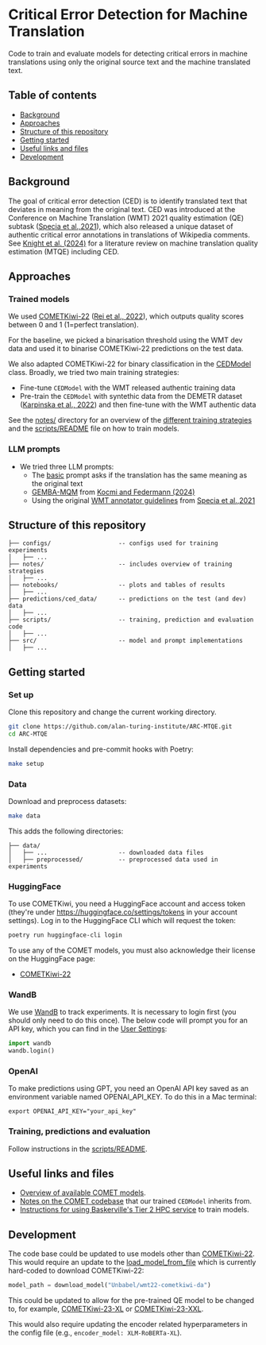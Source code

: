 # Critical Error Detection for Machine Translation

Code to train and evaluate models for detecting critical errors in machine translations using only the original source text and the machine translated text.

## Table of contents

- [Background](#background)
- [Approaches](#approaches)
- [Structure of this repository](#structure-of-this-repository)
- [Getting started](#getting-started)
- [Useful links and files](#useful-links-and-files)
- [Development](#development)

## Background

The goal of critical error detection (CED) is to identify translated text that deviates in meaning from the original text. CED was introduced at the Conference on Machine Translation (WMT) 2021 quality estimation (QE) subtask ([Specia et al.,2021](https://aclanthology.org/2021.wmt-1.71/)), which also released a unique dataset of authentic critical error annotations in translations of Wikipedia comments. See [Knight et al. (2024)](https://doi.org/10.5281/zenodo.10931558) for a literature review on machine translation quality estimation (MTQE) including CED.

## Approaches

### Trained models

We used [COMETKiwi-22](https://huggingface.co/Unbabel/wmt22-cometkiwi-da) ([Rei et al., 2022](https://aclanthology.org/2022.wmt-1.60/)), which outputs quality scores between 0 and 1 (1=perfect translation).

For the baseline, we picked a binarisation threshold using the WMT dev data and used it to binarise COMETKiwi-22 predictions on the test data.

We also adapted COMETKiwi-22 for binary classification in the [CEDModel](src/mtqe/models/comet.py) class. Broadly, we tried two main training strategies:
- Fine-tune `CEDModel` with the WMT released authentic training data
- Pre-train the `CEDModel` with syntethic data from the DEMETR dataset ([Karpinska et al., 2022](https://doi.org/10.18653/v1/2022.emnlp-main.649)) and then fine-tune  with the WMT authentic data

See the [notes/](notes/) directory for an overview of the [different training strategies](notes/models.md) and the [scripts/README](scripts/README.md) file on how to train models.

### LLM prompts

- We tried three LLM prompts:
    - The [basic](src/mtqe/llms/query.py) prompt asks if the translation has the same meaning as the original text
    - [GEMBA-MQM](src/mtqe/llms/gemba.py) from [Kocmi and Federmann (2024)](https://arxiv.org/abs/2310.13988)
    - Using the original [WMT annotator guidelines](src/mtqe/llms/annotator_guidelines.py) from [Specia et al.,2021](https://aclanthology.org/2021.wmt-1.71/)

## Structure of this repository

```
├── configs/                   -- configs used for training experiments
│   ├── ...
├── notes/                     -- includes overview of training strategies
│   ├── ...
├── notebooks/                 -- plots and tables of results
│   ├── ...
├── predictions/ced_data/      -- predictions on the test (and dev) data
│   ├── ...
├── scripts/                   -- training, prediction and evaluation code
│   ├── ...
├── src/                       -- model and prompt implementations
│   ├── ...
```

## Getting started

### Set up

Clone this repository and change the current working directory.

```bash
git clone https://github.com/alan-turing-institute/ARC-MTQE.git
cd ARC-MTQE
```

Install dependencies and pre-commit hooks with Poetry:

```bash
make setup
```

### Data

Download and preprocess datasets:

```bash
make data
```

This adds the following directories:

```
├── data/
│   ├── ...                    -- downloaded data files
│   ├── preprocessed/          -- preprocessed data used in experiments
```

### HuggingFace

To use COMETKiwi, you need a HuggingFace account and access token (they're under https://huggingface.co/settings/tokens in your account settings). Log in to the HuggingFace CLI which will request the token:

```bash
poetry run huggingface-cli login
```

To use any of the COMET models, you must also acknowledge their license on the HuggingFace page:
- [COMETKiwi-22](https://huggingface.co/Unbabel/wmt22-cometkiwi-da)

### WandB

We use [WandB](https://wandb.ai/) to track experiments. It is necessary to login first (you should only need to do this once). The below code will prompt you for an API key, which you can find in the [User Settings](https://wandb.ai/settings):

```python
import wandb
wandb.login()
```

### OpenAI

To make predictions using GPT, you need an OpenAI API key saved as an environment variable named OPENAI_API_KEY. To do this in a Mac terminal:

```
export OPENAI_API_KEY="your_api_key"
```

### Training, predictions and evaluation

Follow instructions in the [scripts/README](scripts/README.md).

## Useful links and files

- [Overview of available COMET models](https://github.com/Unbabel/COMET/blob/master/MODELS.md).
- [Notes on the COMET codebase](notes/COMET.md) that our trained `CEDModel` inherits from.
- [Instructions for using Baskerville's Tier 2 HPC service](notes/Baskerville.md) to train models.

## Development

The code base could be updated to use models other than [COMETKiwi-22](https://huggingface.co/Unbabel/wmt22-cometkiwi-da). This would require an update to the [load_model_from_file](src/mtqe/models/loaders.py) which is currently hard-coded to download COMETKiwi-22:

```python
model_path = download_model("Unbabel/wmt22-cometkiwi-da")
```

This could be updated to allow for the pre-trained QE model to be changed to, for example, [COMETKiwi-23-XL](https://huggingface.co/Unbabel/wmt23-cometkiwi-da-xl) or [COMETKiwi-23-XXL](https://huggingface.co/Unbabel/wmt23-cometkiwi-da-xxl).

This would also require updating the encoder related hyperparameters in the config file (e.g., `encoder_model: XLM-RoBERTa-XL`).
